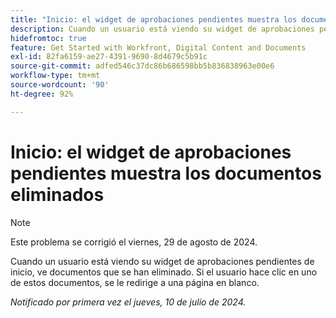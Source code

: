 ```yaml
---
title: "Inicio: el widget de aprobaciones pendientes muestra los documentos eliminados"
description: Cuando un usuario está viendo su widget de aprobaciones pendientes de inicio, ve documentos que se han eliminado. Si el usuario hace clic en uno de estos documentos, se le redirige a una página en blanco.
hidefromtoc: true
feature: Get Started with Workfront, Digital Content and Documents
exl-id: 82fa6159-ae27-4391-9690-8d4679c5b91c
source-git-commit: adfed546c37dc86b686598bb5b836838963e00e6
workflow-type: tm+mt
source-wordcount: '90'
ht-degree: 92%

---
```


# Inicio: el widget de aprobaciones pendientes muestra los documentos eliminados

>[!NOTE]
>
>Este problema se corrigió el viernes, 29 de agosto de 2024.

Cuando un usuario está viendo su widget de aprobaciones pendientes de inicio, ve documentos que se han eliminado. Si el usuario hace clic en uno de estos documentos, se le redirige a una página en blanco.

_Notificado por primera vez el jueves, 10 de julio de 2024._
